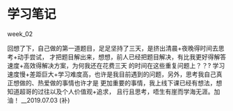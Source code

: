 # 学习笔记

week_02

回想了下，自己做的第一道题目，足足坚持了三天，是挤出清晨+夜晚得时间去思考+动手尝试，
才把题目解出来，想想，前人已经把题目解决，有比我更好得解答速度+高效得解决方案，为何我还在花费三天
的时间在这些重复问题上？？?
学习速度慢+差距巨大+学习难度高，也许是我目前遇到的问题，另外，思考我自己真正想做的、热爱做的事情也许才是
更加重要的事情，我上线下课已经有想法，想知道超哥的过往以及个人价值观+追求，
且行且思考，唔生有崖而学海无涯。加油！    __2019.07.03 (补)
